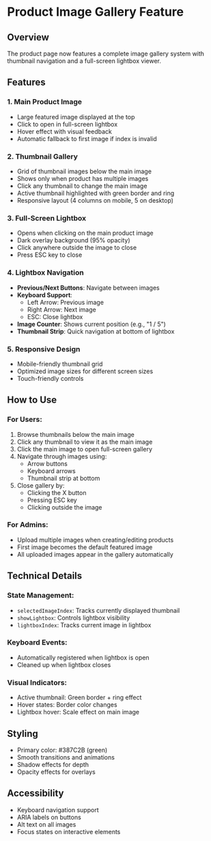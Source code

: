 # Product Image Gallery Feature

## Overview
The product page now features a complete image gallery system with thumbnail navigation and a full-screen lightbox viewer.

## Features

### 1. **Main Product Image**
- Large featured image displayed at the top
- Click to open in full-screen lightbox
- Hover effect with visual feedback
- Automatic fallback to first image if index is invalid

### 2. **Thumbnail Gallery**
- Grid of thumbnail images below the main image
- Shows only when product has multiple images
- Click any thumbnail to change the main image
- Active thumbnail highlighted with green border and ring
- Responsive layout (4 columns on mobile, 5 on desktop)

### 3. **Full-Screen Lightbox**
- Opens when clicking on the main product image
- Dark overlay background (95% opacity)
- Click anywhere outside the image to close
- Press ESC key to close

### 4. **Lightbox Navigation**
- **Previous/Next Buttons**: Navigate between images
- **Keyboard Support**: 
  - Left Arrow: Previous image
  - Right Arrow: Next image
  - ESC: Close lightbox
- **Image Counter**: Shows current position (e.g., "1 / 5")
- **Thumbnail Strip**: Quick navigation at bottom of lightbox

### 5. **Responsive Design**
- Mobile-friendly thumbnail grid
- Optimized image sizes for different screen sizes
- Touch-friendly controls

## How to Use

### For Users:
1. Browse thumbnails below the main image
2. Click any thumbnail to view it as the main image
3. Click the main image to open full-screen gallery
4. Navigate through images using:
   - Arrow buttons
   - Keyboard arrows
   - Thumbnail strip at bottom
5. Close gallery by:
   - Clicking the X button
   - Pressing ESC key
   - Clicking outside the image

### For Admins:
- Upload multiple images when creating/editing products
- First image becomes the default featured image
- All uploaded images appear in the gallery automatically

## Technical Details

### State Management:
- `selectedImageIndex`: Tracks currently displayed thumbnail
- `showLightbox`: Controls lightbox visibility
- `lightboxIndex`: Tracks current image in lightbox

### Keyboard Events:
- Automatically registered when lightbox is open
- Cleaned up when lightbox closes

### Visual Indicators:
- Active thumbnail: Green border + ring effect
- Hover states: Border color changes
- Lightbox hover: Scale effect on main image

## Styling
- Primary color: #387C2B (green)
- Smooth transitions and animations
- Shadow effects for depth
- Opacity effects for overlays

## Accessibility
- Keyboard navigation support
- ARIA labels on buttons
- Alt text on all images
- Focus states on interactive elements
